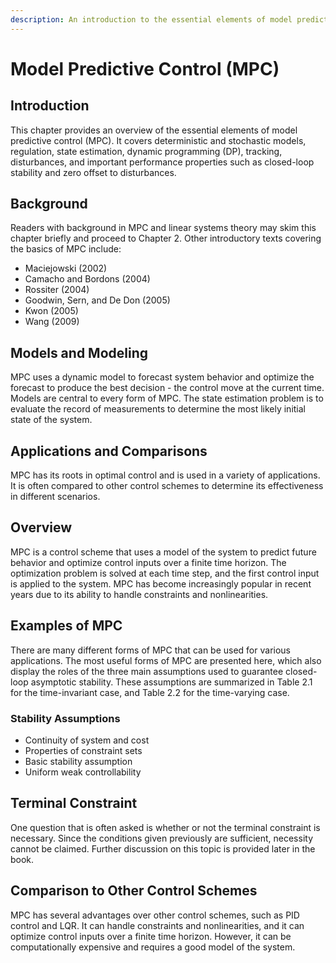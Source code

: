 ```yaml
---
description: An introduction to the essential elements of model predictive control (MPC), including models and modeling, stability assumptions, terminal constraints, and a comparison to other control schemes.
---
```

# Model Predictive Control (MPC)

## Introduction
This chapter provides an overview of the essential elements of model predictive control (MPC). It covers deterministic and stochastic models, regulation, state estimation, dynamic programming (DP), tracking, disturbances, and important performance properties such as closed-loop stability and zero offset to disturbances.

## Background
Readers with background in MPC and linear systems theory may skim this chapter briefly and proceed to Chapter 2. Other introductory texts covering the basics of MPC include:
- Maciejowski (2002)
- Camacho and Bordons (2004)
- Rossiter (2004)
- Goodwin, Sern, and De Don (2005)
- Kwon (2005)
- Wang (2009)

## Models and Modeling
MPC uses a dynamic model to forecast system behavior and optimize the forecast to produce the best decision - the control move at the current time. Models are central to every form of MPC. The state estimation problem is to evaluate the record of measurements to determine the most likely initial state of the system.

## Applications and Comparisons
MPC has its roots in optimal control and is used in a variety of applications. It is often compared to other control schemes to determine its effectiveness in different scenarios.

## Overview
MPC is a control scheme that uses a model of the system to predict future behavior and optimize control inputs over a finite time horizon. The optimization problem is solved at each time step, and the first control input is applied to the system. MPC has become increasingly popular in recent years due to its ability to handle constraints and nonlinearities.

## Examples of MPC
There are many different forms of MPC that can be used for various applications. The most useful forms of MPC are presented here, which also display the roles of the three main assumptions used to guarantee closed-loop asymptotic stability. These assumptions are summarized in Table 2.1 for the time-invariant case, and Table 2.2 for the time-varying case.

### Stability Assumptions
- Continuity of system and cost
- Properties of constraint sets
- Basic stability assumption
- Uniform weak controllability

## Terminal Constraint
One question that is often asked is whether or not the terminal constraint is necessary. Since the conditions given previously are sufficient, necessity cannot be claimed. Further discussion on this topic is provided later in the book.

## Comparison to Other Control Schemes
MPC has several advantages over other control schemes, such as PID control and LQR. It can handle constraints and nonlinearities, and it can optimize control inputs over a finite time horizon. However, it can be computationally expensive and requires a good model of the system.